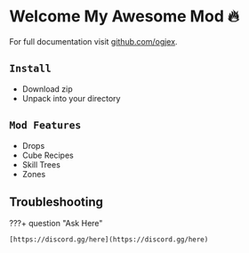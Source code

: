 # Welcome My Awesome Mod 🔥

For full documentation visit [github.com/ogjex](https://github.com/ogjex).


## `Install`
* Download zip
* Unpack into your directory


## `Mod Features`

- Drops
- Cube Recipes
- Skill Trees
- Zones

## Troubleshooting
???+ question "Ask Here"

    [https://discord.gg/here](https://discord.gg/here)

